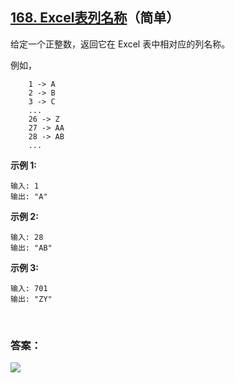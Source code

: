 ## [168. Excel表列名称](https://leetcode-cn.com/problems/excel-sheet-column-title/)（简单）

给定一个正整数，返回它在 Excel 表中相对应的列名称。

例如，

```
    1 -> A
    2 -> B
    3 -> C
    ...
    26 -> Z
    27 -> AA
    28 -> AB 
    ...
```

**示例 1:**

```
输入: 1
输出: "A"
```

**示例 2:**

```
输入: 28
输出: "AB"
```

**示例 3:**

```
输入: 701
输出: "ZY"
```

<br/>

### 答案：







![](https://img-blog.csdnimg.cn/20200807155236311.png)

#### 